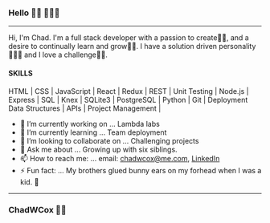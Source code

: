 ### Hello 👋🏼 👨🏼‍💻
------
Hi, I'm Chad. I'm a full stack developer with a passion to create👨‍🎨, and a desire to continually learn and grow👨‍🏫.  I have a solution driven personality🕵🏼‍♂️ and I love a challenge🧗🏼. 

#### SKILLS
HTML | CSS | JavaScript | React | Redux | REST | Unit Testing | Node.js | Express | SQL | Knex | SQLite3 | PostgreSQL | Python | Git | Deployment Data Structures | APIs | Project Management | 

- 🔭 I’m currently working on ... Lambda labs
- 🌱 I’m currently learning ... Team deployment
- 👯 I’m looking to collaborate on ... Challenging projects
- 💬 Ask me about ... Growing up with six siblings.
- 📫 How to reach me: ... email: chadwcox@me.com, [LinkedIn](https://www.linkedin.com/in/chadwcox/)
- ⚡ Fun fact: ... My brothers glued bunny ears on my forhead when I was a kid. 🐇
------
### ChadWCox ✌🏼




